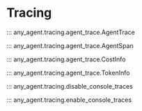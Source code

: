 # Tracing

::: any_agent.tracing.agent_trace.AgentTrace

::: any_agent.tracing.agent_trace.AgentSpan

::: any_agent.tracing.agent_trace.CostInfo

::: any_agent.tracing.agent_trace.TokenInfo

::: any_agent.tracing.disable_console_traces

::: any_agent.tracing.enable_console_traces

